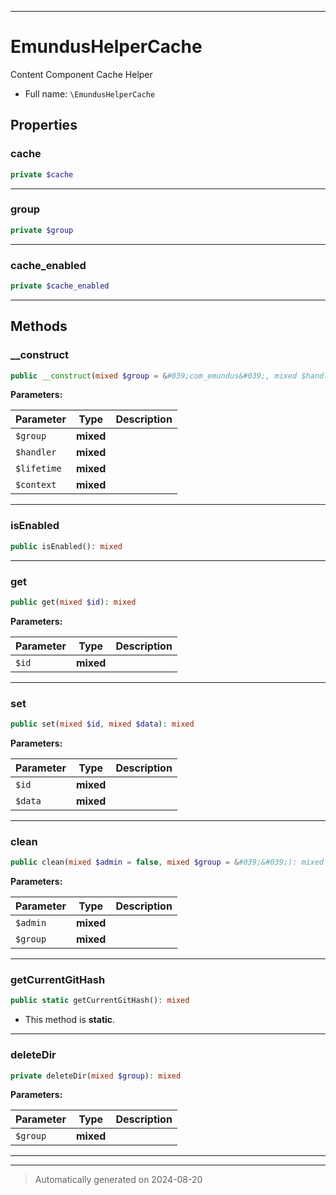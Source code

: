***

# EmundusHelperCache

Content Component Cache Helper



* Full name: `\EmundusHelperCache`



## Properties


### cache



```php
private $cache
```






***

### group



```php
private $group
```






***

### cache_enabled



```php
private $cache_enabled
```






***

## Methods


### __construct



```php
public __construct(mixed $group = &#039;com_emundus&#039;, mixed $handler = &#039;&#039;, mixed $lifetime = &#039;&#039;, mixed $context = &#039;component&#039;): mixed
```








**Parameters:**

| Parameter | Type | Description |
|-----------|------|-------------|
| `$group` | **mixed** |  |
| `$handler` | **mixed** |  |
| `$lifetime` | **mixed** |  |
| `$context` | **mixed** |  |





***

### isEnabled



```php
public isEnabled(): mixed
```












***

### get



```php
public get(mixed $id): mixed
```








**Parameters:**

| Parameter | Type | Description |
|-----------|------|-------------|
| `$id` | **mixed** |  |





***

### set



```php
public set(mixed $id, mixed $data): mixed
```








**Parameters:**

| Parameter | Type | Description |
|-----------|------|-------------|
| `$id` | **mixed** |  |
| `$data` | **mixed** |  |





***

### clean



```php
public clean(mixed $admin = false, mixed $group = &#039;&#039;): mixed
```








**Parameters:**

| Parameter | Type | Description |
|-----------|------|-------------|
| `$admin` | **mixed** |  |
| `$group` | **mixed** |  |





***

### getCurrentGitHash



```php
public static getCurrentGitHash(): mixed
```



* This method is **static**.








***

### deleteDir



```php
private deleteDir(mixed $group): mixed
```








**Parameters:**

| Parameter | Type | Description |
|-----------|------|-------------|
| `$group` | **mixed** |  |





***


***
> Automatically generated on 2024-08-20
